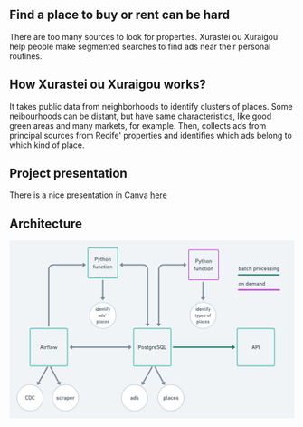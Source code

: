 ## Find a place to buy or rent can be hard

There are too many sources to look for properties. Xurastei ou Xuraigou help people make segmented searches to find ads near their personal routines.

## How Xurastei ou Xuraigou works?

It takes public data from neighborhoods to identify clusters of places. Some neibourhoods can be distant, but have same characteristics, like good green areas and many markets, for example. Then, collects ads from principal sources from Recife' properties and identifies which ads belong to which kind of place.

## Project presentation

There is a nice presentation in Canva [here](https://www.canva.com/design/DAErzzYvh_M/QsxB75L-e490gy0vCPS5jw/view?utm_content=DAErzzYvh_M&utm_campaign=designshare&utm_medium=link&utm_source=publishsharelink)

## Architecture

<img src="https://github.com/spacemarcio/xurastei/blob/be7f97700fed4019896547fa64e4914bd8e83e10/readme-images/xurastei-architecture.png" alt="drawing" style="width:750px;"/>